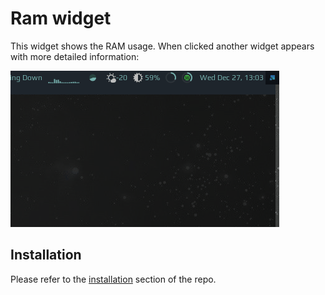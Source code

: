 # Ram widget

This widget shows the RAM usage. When clicked another widget appears with more detailed information:

![screenshot](./out.gif)

## Installation

Please refer to the [installation](https://github.com/streetturtle/awesome-wm-widgets#installation) section of the repo.
